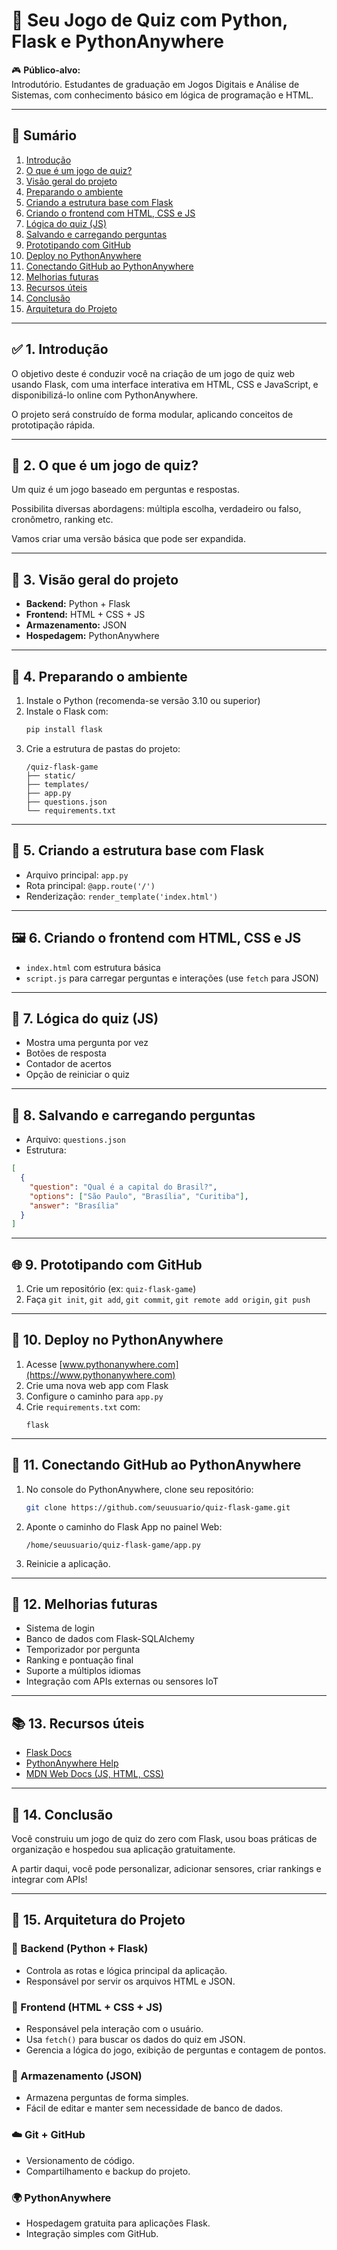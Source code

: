# 📕 Seu Jogo de Quiz com Python, Flask e PythonAnywhere

🎮 **Público-alvo:**  
Introdutório. Estudantes de graduação em Jogos Digitais e Análise de Sistemas, com conhecimento básico em lógica de programação e HTML.

---

## 📑 Sumário

1. [Introdução](#1-introdução)  
2. [O que é um jogo de quiz?](#2-o-que-é-um-jogo-de-quiz)  
3. [Visão geral do projeto](#3-visão-geral-do-projeto)  
4. [Preparando o ambiente](#4-preparando-o-ambiente)  
5. [Criando a estrutura base com Flask](#5-criando-a-estrutura-base-com-flask)  
6. [Criando o frontend com HTML, CSS e JS](#6-criando-o-frontend-com-html-css-e-js)  
7. [Lógica do quiz (JS)](#7-lógica-do-quiz-js)  
8. [Salvando e carregando perguntas](#8-salvando-e-carregando-perguntas)  
9. [Prototipando com GitHub](#9-prototipando-com-github)  
10. [Deploy no PythonAnywhere](#10-deploy-no-pythonanywhere)  
11. [Conectando GitHub ao PythonAnywhere](#11-conectando-github-ao-pythonanywhere)  
12. [Melhorias futuras](#12-melhorias-futuras)  
13. [Recursos úteis](#13-recursos-úteis)  
14. [Conclusão](#14-conclusão)  
15. [Arquitetura do Projeto](#15-arquitetura-do-projeto)

---

## ✅ 1. Introdução

O objetivo deste é conduzir você na criação de um jogo de quiz web usando Flask, com uma interface interativa em HTML, CSS e JavaScript, e disponibilizá-lo online com PythonAnywhere.

O projeto será construído de forma modular, aplicando conceitos de prototipação rápida.

---

## 🧠 2. O que é um jogo de quiz?

Um quiz é um jogo baseado em perguntas e respostas.

Possibilita diversas abordagens: múltipla escolha, verdadeiro ou falso, cronômetro, ranking etc.

Vamos criar uma versão básica que pode ser expandida.

---

## 🧱 3. Visão geral do projeto

- **Backend:** Python + Flask  
- **Frontend:** HTML + CSS + JS  
- **Armazenamento:** JSON  
- **Hospedagem:** PythonAnywhere  

---

## 🧰 4. Preparando o ambiente

1. Instale o Python (recomenda-se versão 3.10 ou superior)  
2. Instale o Flask com:  
   ```bash
   pip install flask
   ```
3. Crie a estrutura de pastas do projeto:
   ```
   /quiz-flask-game
   ├── static/
   ├── templates/
   ├── app.py
   ├── questions.json
   └── requirements.txt
   ```

---

## 🧪 5. Criando a estrutura base com Flask

- Arquivo principal: `app.py`
- Rota principal: `@app.route('/')`
- Renderização: `render_template('index.html')`

---

## 🖼️ 6. Criando o frontend com HTML, CSS e JS

- `index.html` com estrutura básica
- `script.js` para carregar perguntas e interações (use `fetch` para JSON)

---

## 📂 7. Lógica do quiz (JS)

- Mostra uma pergunta por vez  
- Botões de resposta  
- Contador de acertos  
- Opção de reiniciar o quiz  

---

## 🧾 8. Salvando e carregando perguntas

- Arquivo: `questions.json`  
- Estrutura:
```json
[
  {
    "question": "Qual é a capital do Brasil?",
    "options": ["São Paulo", "Brasília", "Curitiba"],
    "answer": "Brasília"
  }
]
```

---

## 🌐 9. Prototipando com GitHub

1. Crie um repositório (ex: `quiz-flask-game`)  
2. Faça `git init`, `git add`, `git commit`, `git remote add origin`, `git push`

---

## 🚀 10. Deploy no PythonAnywhere

1. Acesse [www.pythonanywhere.com](https://www.pythonanywhere.com)
2. Crie uma nova web app com Flask
3. Configure o caminho para `app.py`
4. Crie `requirements.txt` com:
   ```
   flask
   ```

---

## 🔗 11. Conectando GitHub ao PythonAnywhere

1. No console do PythonAnywhere, clone seu repositório:
   ```bash
   git clone https://github.com/seuusuario/quiz-flask-game.git
   ```
2. Aponte o caminho do Flask App no painel Web:
   ```
   /home/seuusuario/quiz-flask-game/app.py
   ```
3. Reinicie a aplicação.

---

## 🔄 12. Melhorias futuras

- Sistema de login  
- Banco de dados com Flask-SQLAlchemy  
- Temporizador por pergunta  
- Ranking e pontuação final  
- Suporte a múltiplos idiomas  
- Integração com APIs externas ou sensores IoT  

---

## 📚 13. Recursos úteis

- [Flask Docs](https://flask.palletsprojects.com/)  
- [PythonAnywhere Help](https://help.pythonanywhere.com/)  
- [MDN Web Docs (JS, HTML, CSS)](https://developer.mozilla.org/)  

---

## 🏁 14. Conclusão

Você construiu um jogo de quiz do zero com Flask, usou boas práticas de organização e hospedou sua aplicação gratuitamente.

A partir daqui, você pode personalizar, adicionar sensores, criar rankings e integrar com APIs!

---

## 🧩 15. Arquitetura do Projeto

### 🔧 Backend (Python + Flask)
- Controla as rotas e lógica principal da aplicação.
- Responsável por servir os arquivos HTML e JSON.

### 🎨 Frontend (HTML + CSS + JS)
- Responsável pela interação com o usuário.
- Usa `fetch()` para buscar os dados do quiz em JSON.
- Gerencia a lógica do jogo, exibição de perguntas e contagem de pontos.

### 📁 Armazenamento (JSON)
- Armazena perguntas de forma simples.
- Fácil de editar e manter sem necessidade de banco de dados.

### ☁️ Git + GitHub
- Versionamento de código.
- Compartilhamento e backup do projeto.

### 🌍 PythonAnywhere
- Hospedagem gratuita para aplicações Flask.
- Integração simples com GitHub.
